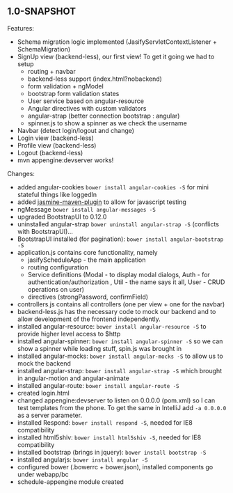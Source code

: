 ## 1.0-SNAPSHOT

Features:

  - Schema migration logic implemented (JasifyServletContextListener + SchemaMigration)
  - SignUp view (backend-less), our first view!  To get it going we had to setup
    - routing + navbar
    - backend-less support (index.html?nobackend)
    - form validation + ngModel
    - bootstrap form validation states
    - User service based on angular-resource
    - Angular directives with custom validators
    - angular-strap (better connection bootstrap : angular)
    - spinner.js to show a spinner as we check the username
  - Navbar (detect login/logout and change)
  - Login view (backend-less)
  - Profile view (backend-less)
  - Logout (backend-less)
  - mvn appengine:devserver works!

Changes:

  - added angular-cookies `bower install angular-cookies -S` for mini stateful things like loggedIn
  - added [jasmine-maven-plugin](http://searls.github.io/jasmine-maven-plugin) to allow for javascript testing
  - ngMessage `bower install angular-messages -S`
  - upgraded BootstrapUI to 0.12.0
  - uninstalled angular-strap `bower uninstall angular-strap -S` (conflicts with BootstrapUI)...
  - BootstrapUI installed (for pagination): `bower install angular-bootstrap -S`
  - application.js contains core functionality, namely
    - jasifyScheduleApp - the main application
    - routing configuration
    - Service definitions (Modal - to display modal dialogs, Auth - for authentication/authorization ,
      Util - the name says it all, User - CRUD operations on user)
    - directives (strongPassword, confirmField)
  - controllers.js contains all controllers (one per view + one for the navbar)
  - backend-less.js has the necessary code to mock our backend and to allow development of the frontend independently.
  - installed angular-resource: `bower install angular-resource -S` to provide higher level access to $http
  - installed angular-spinner: `bower install angular-spinner -S` so we can show a spinner while loading stuff, spin.js was brought in
  - installed angular-mocks: `bower install angular-mocks -S` to allow us to mock the backend
  - installed angular-strap: `bower install angular-strap -S` which brought in angular-motion and angular-animate
  - installed angular-route: `bower install angular-route -S`
  - created login.html
  - changed appengine:devserver to listen on 0.0.0.0 (pom.xml) so I can test templates from the phone.  To get the same
  in IntelliJ add `-a 0.0.0.0` as a server parameter.
  - installed Respond: `bower install respond -S`, needed for IE8 compatibility
  - installed html5shiv: `bower install html5shiv -S`, needed for IE8 compatibility
  - installed bootstrap (brings in jquery): `bower install bootstrap -S`
  - installed angularjs: `bower install angular -S`
  - configured bower (.bowerrc + bower.json), installed components go under webapp/bc
  - schedule-appengine module created